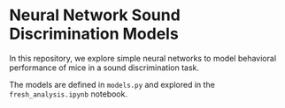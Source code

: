 # Neural Network Sound Discrimination Models
In this repository, we explore simple neural networks to model behavioral performance of mice in a sound discrimination task.

The models are defined in `models.py` and explored in the `fresh_analysis.ipynb` notebook.
